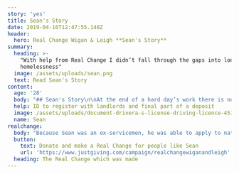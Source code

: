 ```yaml
---
story: 'yes'
title: Sean's Story
date: 2019-04-16T12:47:55.148Z
header:
  hero: Real Change Wigan & Leigh **Sean's Story**
summary:
  heading: >-
    "With help from Real Change I didn’t fall through the gaps into long-term
    homelessness"
  image: /assets/uploads/sean.png
  text: Read Sean's Story
content:
  age: '28'
  body: "## Sean's Story\n\nAt the end of a hard day’s work there is nothing most of us want more than the close our front door to the outside world, put our feet up and zone out for a bit in the living room. And if we’ve got a big meeting or challenging task coming up the next day, we know a good night’s sleep in our own bed is essential to get us in the right zone.\r\n\nIt was exactly the same for Sean, but he didn’t have a front door he could close or his own bed to sleep in. Having lost his accomodation some months before, he was managing to hold down his job while hopping between friend’s sofas or the Bed Every Night emergency shelter in Wigan. Not knowing where he would be able to stay each night, carrying his stuff around with him, sometimes being unable to take a shower or wash his kit, it was all putting his job at risk and leaving him no time to find a place of his own. What’s more, grabbing food on the go, travelling from place to place, and contributing whatever he could to the people who were kindly putting him up was drawing on all Sean’s wages so he wasn’t able to save up.\r\n\n> \"I was close to giving up on the job and accepting that this was my life now.\n>\n> Thanks to Real Change, I was able to find a place to live, keep my job and didn’t fall through the gaps into long-term homelessness\""
  help: ID to register with landlords and final part of a deposit
  image: /assets/uploads/document-drivera-s-license-driving-licence-45113.jpg
  name: Sean
realchange:
  body: "Because Sean was an ex-servicemen, he was able to apply to national organisations the Royal British Legion and Poppy Factory. Grants from these organisations along with what money he could pull together got him just £80 off the deposit and up-front rent required. With everything else in place and Sean ready to move in, another application was put in to Real Change Wigan & Leigh for the final bit of cash. The application was approved, and Sean was able to move into his own place, keep his job, and get on with his life. \r\n\nSean was surviving on his own for a long time before he sought out help, and on their own Real Change, the Night Shelter, Housing Options and all the other projects could only do bits and pieces for him too. Together, they were able to end his homelessness outright and draw in extra resources from outside in doing so. That’s what it takes to create ‘real change’ on homelessness, but as Sean’s story shows it is possible with your help."
  button:
    text: Donate and make a Real Change for people like Sean
    url: 'https://www.justgiving.com/campaign/realchangewiganandleigh'
  heading: The Real Change which was made
---
```


